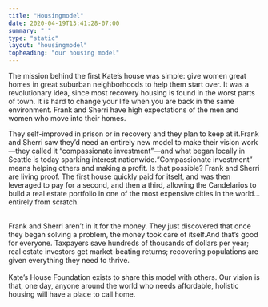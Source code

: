 ```yaml
---
title: "Housingmodel"
date: 2020-04-19T13:41:28-07:00
summary: " "
type: "static"
layout: "housingmodel"
topheading: "our housing model"
---
```

The mission behind the first Kate’s house was simple: give women great homes in great suburban neighborhoods to help them start over. It was a revolutionary idea, since most recovery housing is found in the worst parts of town. It is hard to change your life when you are back in the same environment. Frank and Sherri have high expectations of the men and women who move into their homes.

They self-improved in prison or in recovery and they plan to keep at it.Frank and Sherri saw they’d need an entirely new model to make their vision work—they called it “compassionate investment”—and what began locally in Seattle is today sparking interest nationwide.“Compassionate investment” means helping others and making a profit. Is that possible? Frank and Sherri are living proof. The first house quickly paid for itself, and was then leveraged to pay for a second, and then a third, allowing the Candelarios to build a real estate portfolio in one of the most expensive cities in the world… entirely from scratch.<br><br>

Frank and Sherri aren’t in it for the money. They just discovered that once they began solving a problem, the money took care of itself.And that’s good for everyone. Taxpayers save hundreds of thousands of dollars per year; real estate investors get market-beating returns; recovering populations are given everything they need to thrive.<br><br>Kate’s House Foundation exists to share this model with others. Our vision is that, one day, anyone around the world who needs affordable, holistic housing will have a place to call home.
